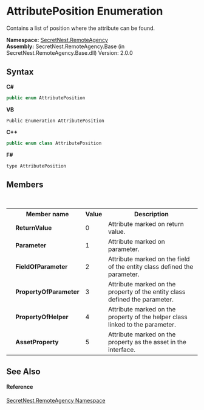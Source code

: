 # AttributePosition Enumeration
 

Contains a list of position where the attribute can be found.

**Namespace:**&nbsp;<a href="N_SecretNest_RemoteAgency">SecretNest.RemoteAgency</a><br />**Assembly:**&nbsp;SecretNest.RemoteAgency.Base (in SecretNest.RemoteAgency.Base.dll) Version: 2.0.0

## Syntax

**C#**<br />
``` C#
public enum AttributePosition
```

**VB**<br />
``` VB
Public Enumeration AttributePosition
```

**C++**<br />
``` C++
public enum class AttributePosition
```

**F#**<br />
``` F#
type AttributePosition
```


## Members
&nbsp;<table><tr><th></th><th>Member name</th><th>Value</th><th>Description</th></tr><tr><td /><td target="F:SecretNest.RemoteAgency.AttributePosition.ReturnValue">**ReturnValue**</td><td>0</td><td>Attribute marked on return value.</td></tr><tr><td /><td target="F:SecretNest.RemoteAgency.AttributePosition.Parameter">**Parameter**</td><td>1</td><td>Attribute marked on parameter.</td></tr><tr><td /><td target="F:SecretNest.RemoteAgency.AttributePosition.FieldOfParameter">**FieldOfParameter**</td><td>2</td><td>Attribute marked on the field of the entity class defined the parameter.</td></tr><tr><td /><td target="F:SecretNest.RemoteAgency.AttributePosition.PropertyOfParameter">**PropertyOfParameter**</td><td>3</td><td>Attribute marked on the property of the entity class defined the parameter.</td></tr><tr><td /><td target="F:SecretNest.RemoteAgency.AttributePosition.PropertyOfHelper">**PropertyOfHelper**</td><td>4</td><td>Attribute marked on the property of the helper class linked to the parameter.</td></tr><tr><td /><td target="F:SecretNest.RemoteAgency.AttributePosition.AssetProperty">**AssetProperty**</td><td>5</td><td>Attribute marked on the property as the asset in the interface.</td></tr></table>

## See Also


#### Reference
<a href="N_SecretNest_RemoteAgency">SecretNest.RemoteAgency Namespace</a><br />